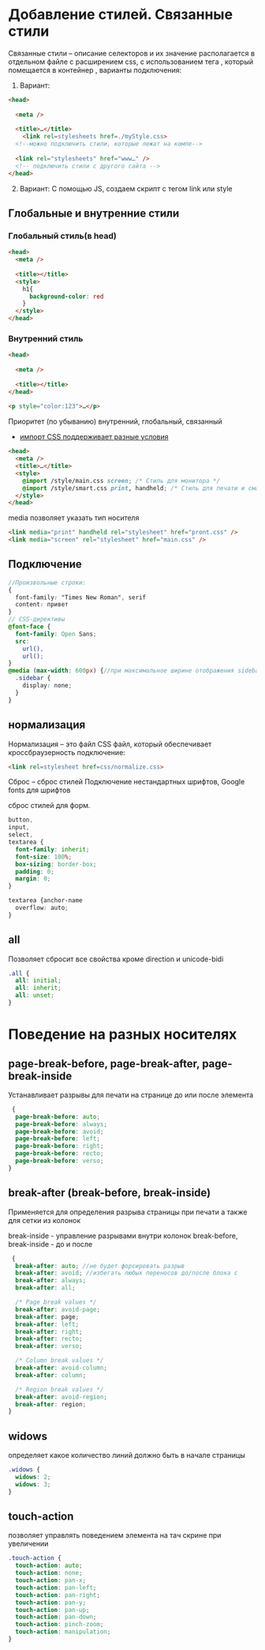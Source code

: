 <!-- Добавление стилей ----------------------------------------------------------------------------------------------------------------------->

# Добавление стилей. Связанные стили

Связанные стили – описание селекторов и их значение располагается в отдельном файле с расширением css, с использованием тега <link>, который помещается в контейнер <head>, варианты подключения:

1. Вариант:

```html
<head>
   
  <meta />
   
  <title>…</title>
    <link rel=stylesheets href=./myStyle.css>
  <!--можно подключить стили, которые лежат на компе-->
   
  <link rel="stylesheets" href="www…" />
  <!-- подключить стили с другого сайта -->
</head>
```

2. Вариант:
   С помощью JS, создаем скрипт с тегом link или style

## Глобальные и внутренние стили

### Глобальный стиль(в head)

```html
<head>
  <meta />
   
  <title></title>
  <style>
    h1{
      background-color: red
    }       
  </style>
</head>
```

### Внутренний стиль

```html
<head>
   
  <meta />
   
  <title></title>
</head>
   
<p style="color:123">…</p>
```

Приоритет (по убыванию) внутренний, глобальный, связанный

- [импорт CSS поддерживает разные условия](./at-rules.md/#import)

```html
<head>
  <meta />
  <title>…</title>
  <style>
    @import /style/main.css screen; /* Стиль для монитора */
    @import /style/smart.css print, handheld; /* Стиль для печати и смартфона */
  </style>
</head>
```

media позволяет указать тип носителя

```html
<link media="print" handheld rel="stylesheet" href="pront.css" />
<link media="screen" rel="stylesheet" href="main.css" />
```

## Подключение

```scss
//Произвольные строки:
{
  font-family: "Times New Roman", serif
  content: привет
}
// CSS-директивы
@font-face {
  font-family: Open Sans;
  src:
    url(),
    url();
}
@media (max-width: 600px) {//при максимальное ширине отображения sidebar скроется
  .sidebar {
    display: none;
  }
}

```

## нормализация

Нормализация – это файл CSS файл, который обеспечивает кроссбраузерность подключение:

```html
<link rel=stylesheet href=css/normalize.css>
```

Сброс – сброс стилей
Подключение нестандартных шрифтов, Google fonts для шрифтов

сброс стилей для форм.

```scss
button,
input,
select,
textarea {
  font-family: inherit;
  font-size: 100%;
  box-sizing: border-box;
  padding: 0;
  margin: 0;
}

textarea {anchor-name
  overflow: auto;
}
```

## all

Позволяет сбросит все свойства кроме direction и unicode-bidi

```scss
.all {
  all: initial;
  all: inherit;
  all: unset;
}
```

<!-- Поведение при печати ---------------------------------------------------------------------------------------------------------------------------->

# Поведение на разных носителях

## page-break-before, page-break-after, page-break-inside

Устанавливает разрывы для печати на странице до или после элемента

```scss
 {
  page-break-before: auto;
  page-break-before: always;
  page-break-before: avoid;
  page-break-before: left;
  page-break-before: right;
  page-break-before: recto;
  page-break-before: verso;
}
```

## break-after (break-before, break-inside)

Применяется для определения разрыва страницы при печати а также для сетки из колонок

break-inside - управление разрывами внутри колонок
break-before, break-inside - до и после

```scss
 {
  break-after: auto; //не будет форсировать разрыв
  break-after: avoid; //избегать любых переносов до/после блока с
  break-after: always;
  break-after: all;

  /* Page break values */
  break-after: avoid-page;
  break-after: page;
  break-after: left;
  break-after: right;
  break-after: recto;
  break-after: verso;

  /* Column break values */
  break-after: avoid-column;
  break-after: column;

  /* Region break values */
  break-after: avoid-region;
  break-after: region;
}
```

## widows

определяет какое количество линий должно быть в начале страницы

```scss
.widows {
  widows: 2;
  widows: 3;
}
```

## touch-action

позволяет управлять поведением элемента на тач скрине при увеличении

```scss
.touch-action {
  touch-action: auto;
  touch-action: none;
  touch-action: pan-x;
  touch-action: pan-left;
  touch-action: pan-right;
  touch-action: pan-y;
  touch-action: pan-up;
  touch-action: pan-down;
  touch-action: pinch-zoom;
  touch-action: manipulation;
}
```
